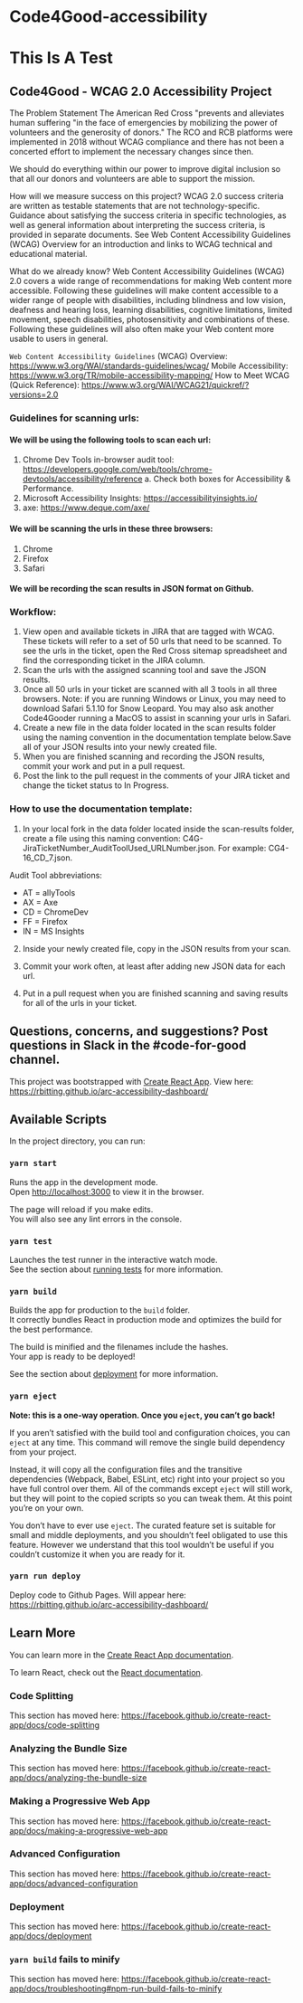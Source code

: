 # Code4Good-accessibility

# This Is A Test

## Code4Good - WCAG 2.0 Accessibility Project

The Problem Statement
The American Red Cross "prevents and alleviates human suffering "in the face of emergencies by mobilizing the power of volunteers and the generosity of donors." The RCO and RCB platforms were implemented in 2018 without WCAG compliance and there has not been a concerted effort to implement the necessary changes since then.

We should do everything within our power to improve digital inclusion so that all our donors and volunteers are able to support the mission.

How will we measure success on this project?
WCAG 2.0 success criteria are written as testable statements that are not technology-specific. Guidance about satisfying the success criteria in specific technologies, as well as general information about interpreting the success criteria, is provided in separate documents. See Web Content Accessibility Guidelines (WCAG) Overview for an introduction and links to WCAG technical and educational material.

What do we already know?
Web Content Accessibility Guidelines (WCAG) 2.0 covers a wide range of recommendations for making Web content more accessible. Following these guidelines will make content accessible to a wider range of people with disabilities, including blindness and low vision, deafness and hearing loss, learning disabilities, cognitive limitations, limited movement, speech disabilities, photosensitivity and combinations of these. Following these guidelines will also often make your Web content more usable to users in general.

`Web Content Accessibility Guidelines` (WCAG) Overview: https://www.w3.org/WAI/standards-guidelines/wcag/
Mobile Accessibility: https://www.w3.org/TR/mobile-accessibility-mapping/
How to Meet WCAG (Quick Reference): https://www.w3.org/WAI/WCAG21/quickref/?versions=2.0

### Guidelines for scanning urls:
#### We will be using the following tools to scan each url:
1. Chrome Dev Tools in-browser audit tool: https://developers.google.com/web/tools/chrome-devtools/accessibility/reference
  a. Check both boxes for Accessibility & Performance.
2. Microsoft Accessibility Insights: https://accessibilityinsights.io/
3. axe: https://www.deque.com/axe/

#### We will be scanning the urls in these three browsers:
1. Chrome
2. Firefox
3. Safari

#### We will be recording the scan results in JSON format on Github.

### Workflow:
1. View open and available tickets in JIRA that are tagged with WCAG.  These tickets will refer to a set of 50 urls that need to be scanned.  To see the urls in the ticket, open the Red Cross sitemap spreadsheet and find the corresponding ticket in the JIRA column.
2. Scan the urls with the assigned scanning tool and save the JSON results.
3. Once all 50 urls in your ticket are scanned with all 3 tools in all three browsers. Note: if you are running Windows or Linux, you may need to download Safari 5.1.10 for Snow Leopard.  You may also ask another Code4Gooder running a MacOS to assist in scanning your urls in Safari.
4. Create a new file in the data folder located in the scan results folder using the naming convention in the documentation template below.Save all of your JSON results into your newly created file.
5. When you are finished scanning and recording the JSON results, commit your work and put in a pull request.
6. Post the link to the pull request in the comments of your JIRA ticket and change the ticket status to In Progress.

### How to use the documentation template:
1. In your local fork in the data folder located inside the scan-results folder, create a file using this naming convention: C4G-JiraTicketNumber_AuditToolUsed_URLNumber.json. For example: CG4-16_CD_7.json.

Audit Tool abbreviations:
  - AT = allyTools
  - AX = Axe
  - CD = ChromeDev
  - FF = Firefox
  - IN = MS Insights

2. Inside your newly created file, copy in the JSON results from your scan.

3. Commit your work often, at least after adding new JSON data for each url.

4. Put in a pull request when you are finished scanning and saving results for all of the urls in your ticket.

## Questions, concerns, and suggestions?  Post questions in Slack in the #code-for-good channel.


This project was bootstrapped with [Create React App](https://github.com/facebook/create-react-app).
View here: https://rbitting.github.io/arc-accessibility-dashboard/

## Available Scripts

In the project directory, you can run:

### `yarn start`

Runs the app in the development mode.<br />
Open [http://localhost:3000](http://localhost:3000) to view it in the browser.

The page will reload if you make edits.<br />
You will also see any lint errors in the console.

### `yarn test`

Launches the test runner in the interactive watch mode.<br />
See the section about [running tests](https://facebook.github.io/create-react-app/docs/running-tests) for more information.

### `yarn build`

Builds the app for production to the `build` folder.<br />
It correctly bundles React in production mode and optimizes the build for the best performance.

The build is minified and the filenames include the hashes.<br />
Your app is ready to be deployed!

See the section about [deployment](https://facebook.github.io/create-react-app/docs/deployment) for more information.

### `yarn eject`

**Note: this is a one-way operation. Once you `eject`, you can’t go back!**

If you aren’t satisfied with the build tool and configuration choices, you can `eject` at any time. This command will remove the single build dependency from your project.

Instead, it will copy all the configuration files and the transitive dependencies (Webpack, Babel, ESLint, etc) right into your project so you have full control over them. All of the commands except `eject` will still work, but they will point to the copied scripts so you can tweak them. At this point you’re on your own.

You don’t have to ever use `eject`. The curated feature set is suitable for small and middle deployments, and you shouldn’t feel obligated to use this feature. However we understand that this tool wouldn’t be useful if you couldn’t customize it when you are ready for it.

### `yarn run deploy`

Deploy code to Github Pages. Will appear here: https://rbitting.github.io/arc-accessibility-dashboard/

## Learn More

You can learn more in the [Create React App documentation](https://facebook.github.io/create-react-app/docs/getting-started).

To learn React, check out the [React documentation](https://reactjs.org/).

### Code Splitting

This section has moved here: https://facebook.github.io/create-react-app/docs/code-splitting

### Analyzing the Bundle Size

This section has moved here: https://facebook.github.io/create-react-app/docs/analyzing-the-bundle-size

### Making a Progressive Web App

This section has moved here: https://facebook.github.io/create-react-app/docs/making-a-progressive-web-app

### Advanced Configuration

This section has moved here: https://facebook.github.io/create-react-app/docs/advanced-configuration

### Deployment

This section has moved here: https://facebook.github.io/create-react-app/docs/deployment

### `yarn build` fails to minify

This section has moved here: https://facebook.github.io/create-react-app/docs/troubleshooting#npm-run-build-fails-to-minify
